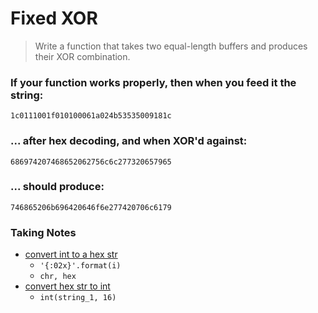 # Fixed XOR
> Write a function that takes two equal-length buffers and produces their XOR combination.

### If your function works properly, then when you feed it the string:

`1c0111001f010100061a024b53535009181c`

### ... after hex decoding, and when XOR'd against:

`686974207468652062756c6c277320657965`

### ... should produce:

`746865206b696420646f6e277420706c6179`

### Taking Notes

* [convert int to a hex str](https://stackoverflow.com/questions/2269827/how-to-convert-an-int-to-a-hex-string#2269836)
    * `'{:02x}'.format(i)`
    * `chr, hex`
* [convert hex str to int](https://stackoverflow.com/questions/209513/convert-hex-string-to-int-in-python)
    * `int(string_1, 16)`